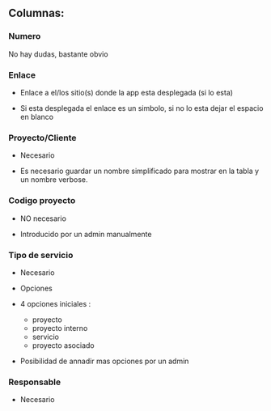 ## Columnas:

### Numero

No hay dudas, bastante obvio

### Enlace

- Enlace a el/los sitio(s) donde la app esta desplegada (si lo esta)

- Si esta desplegada el enlace es un simbolo, si no lo esta dejar el espacio en blanco

### Proyecto/Cliente

- Necesario

- Es necesario guardar un nombre simplificado para mostrar en la tabla y un nombre verbose.

### Codigo proyecto

- NO necesario 

- Introducido por un admin manualmente

### Tipo de servicio 

- Necesario 

- Opciones

- 4 opciones iniciales : 
    
    - proyecto
    - proyecto interno
    - servicio 
    - proyecto asociado
- Posibilidad de annadir mas opciones por un admin

### Responsable

- Necesario

<!-- ### Servicio Facturado y Factura Pendiente

- 2 columnas relacionadas relacionadas

- Servicio Facturado 

- Siempre -->